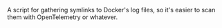 A script for gathering symlinks to Docker's log files, so it's easier to scan them with OpenTelemetry or whatever.
